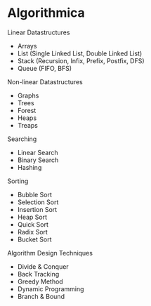 # Algorithmica

Linear Datastructures
- Arrays
- List (Single Linked List, Double Linked List)
- Stack (Recursion, Infix, Prefix, Postfix, DFS)
- Queue (FIFO, BFS)

Non-linear Datastructures
- Graphs
- Trees
- Forest
- Heaps
- Treaps

Searching
- Linear Search
- Binary Search
- Hashing

Sorting
- Bubble Sort
- Selection Sort
- Insertion Sort
- Heap Sort
- Quick Sort
- Radix Sort
- Bucket Sort

Algorithm Design Techniques
- Divide & Conquer
- Back Tracking
- Greedy Method
- Dynamic Programming
- Branch & Bound
